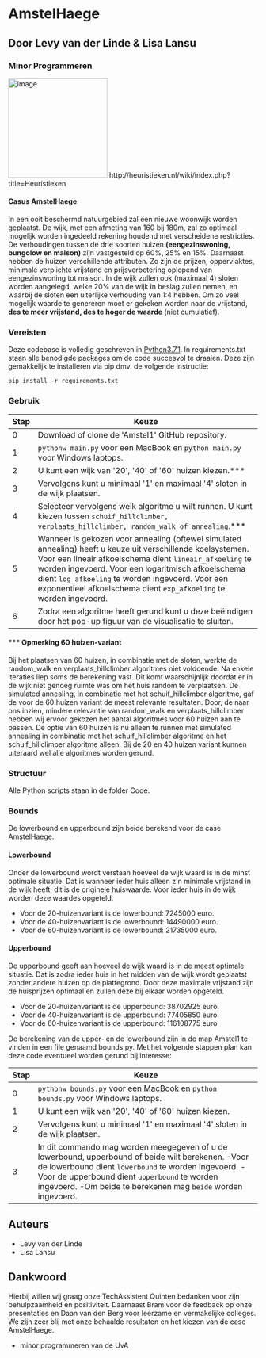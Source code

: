 # AmstelHaege
## Door Levy van der Linde & Lisa Lansu
### Minor Programmeren

<img width="200" alt="image" src="https://user-images.githubusercontent.com/47352487/58120398-75876900-7c05-11e9-8a51-82610d15c29d.png">
http://heuristieken.nl/wiki/index.php?title=Heuristieken

#### Casus AmstelHaege
In een ooit beschermd natuurgebied zal een nieuwe woonwijk worden geplaatst. De wijk, met een afmeting van 160 bij 180m, zal zo optimaal mogelijk worden ingedeeld rekening houdend met verscheidene restricties. De verhoudingen tussen de drie soorten huizen **(eengezinswoning, bungolow en maison)** zijn vastgesteld op 60%, 25% en 15%. Daarnaast hebben de huizen verschillende attributen. Zo zijn de prijzen, oppervlaktes, minimale verplichte vrijstand en prijsverbetering oplopend van eengezinswoning tot maison. In de wijk zullen ook (maximaal 4) sloten worden aangelegd, welke 20% van de wijk in beslag zullen nemen, en waarbij de sloten een uiterlijke verhouding van 1:4 hebben. Om zo veel mogelijk waarde te genereren moet er gekeken worden naar de vrijstand, **des te meer vrijstand, des te hoger de waarde** (niet cumulatief).


### Vereisten
Deze codebase is volledig geschreven in [Python3.7.1](https://www.python.org/downloads/). In requirements.txt staan alle benodigde packages om de code succesvol te draaien. Deze zijn gemakkelijk te installeren via pip dmv. de volgende instructie:
```
pip install -r requirements.txt
```

### Gebruik
| Stap | Keuze|
|--------|------------------------------|
| 0 | Download of clone de 'Amstel1' GitHub repository.
| 1 | `pythonw main.py` voor een MacBook en `python main.py` voor Windows laptops.
| 2 | U kunt een wijk van '20', '40' of '60' huizen kiezen.*** |
| 3 | Vervolgens kunt u minimaal '1' en maximaal '4' sloten in de wijk plaatsen.  |
| 4 | Selecteer vervolgens welk algoritme u wilt runnen. U kunt kiezen tussen `schuif_hillclimber, verplaats_hillclimber, random_walk of annealing`.*** |
| 5 | Wanneer is gekozen voor annealing (oftewel simulated annealing) heeft u keuze uit verschillende koelsystemen. Voor een lineair afkoelschema dient `lineair_afkoeling` te worden ingevoerd. Voor een logaritmisch afkoelschema dient `log_afkoeling` te worden ingevoerd. Voor een exponentieel afkoelschema dient `exp_afkoeling` te worden ingevoerd.
| 6 | Zodra een algoritme heeft gerund kunt u deze beëindigen door het pop-up figuur van de visualisatie te sluiten. |

#### *** Opmerking 60 huizen-variant
Bij het plaatsen van 60 huizen, in combinatie met de sloten, werkte de random_walk en verplaats_hillclimber algoritmes niet voldoende. Na enkele iteraties liep soms de berekening vast. Dit komt waarschijnlijk doordat er in de wijk niet genoeg ruimte was om het huis random te verplaatsen. 
De simulated annealing, in combinatie met het schuif_hillclimber algoritme, gaf de voor de 60 huizen variant de meest relevante resultaten. Door, de naar ons inzien, mindere relevantie van random_walk en verplaats_hillclimber hebben wij ervoor gekozen het aantal algoritmes voor 60 huizen aan te passen. De optie van 60 huizen is nu alleen te runnen met simulated annealing in combinatie met het schuif_hillclimber algoritme en het schuif_hillclimber algoritme alleen. Bij de 20 en 40 huizen variant kunnen uiteraard wel alle algoritmes worden gerund.

### Structuur
Alle Python scripts staan in de folder Code. 

### Bounds
De lowerbound en upperbound zijn beide berekend voor de case AmstelHaege.

#### Lowerbound
Onder de lowerbound wordt verstaan hoeveel de wijk waard is in de minst optimale situatie. Dat is wanneer ieder huis alleen z'n minimale vrijstand in de wijk heeft, dit is de originele huiswaarde. Voor ieder huis in de wijk worden deze waardes opgeteld.

- Voor de 20-huizenvariant is de lowerbound: 7245000 euro.
- Voor de 40-huizenvariant is de lowerbound: 14490000 euro.
- Voor de 60-huizenvariant is de lowerbound: 21735000 euro.     

#### Upperbound
De upperbound geeft aan hoeveel de wijk waard is in de meest optimale situatie. Dat is zodra ieder huis in het midden van de wijk wordt geplaatst zonder andere huizen op de plattegrond. Door deze maximale vrijstand zijn de huisprijzen optimaal en zullen deze bij elkaar worden opgeteld.

- Voor de 20-huizenvariant is de upperbound: 38702925 euro.
- Voor de 40-huizenvariant is de upperbound: 77405850 euro.
- Voor de 60-huizenvariant is de upperbound: 116108775 euro

De berekening van de upper- en de lowerbound zijn in de map Amstel1 te vinden in een file genaamd bounds.py. Met het volgende stappen plan kan deze code eventueel worden gerund bij interesse:

| Stap | Keuze|
|--------|------------------------------|
| 0 |  `pythonw bounds.py` voor een MacBook en `python bounds.py` voor Windows laptops.
| 1 | U kunt een wijk van '20', '40' of '60' huizen kiezen. |
| 2 | Vervolgens kunt u minimaal '1' en maximaal '4' sloten in de wijk plaatsen.  |
| 3 | In dit commando mag worden meegegeven of u de lowerbound, upperbound of beide wilt berekenen. -Voor de lowerbound dient `lowerbound` te worden ingevoerd. -Voor de upperbound dient `upperbound` te worden ingevoerd. -Om beide te berekenen mag `beide` worden ingevoerd.|

## Auteurs

* Levy van der Linde
* Lisa Lansu

## Dankwoord

Hierbij willen wij graag onze TechAssistent Quinten bedanken voor zijn behulpzaamheid en positiviteit.
Daarnaast Bram voor de feedback op onze presentaties en Daan van den Berg voor leerzame en vermakelijke colleges. We zijn zeer blij met onze behaalde resultaten en het kiezen van de case AmstelHaege.

* minor programmeren van de UvA
